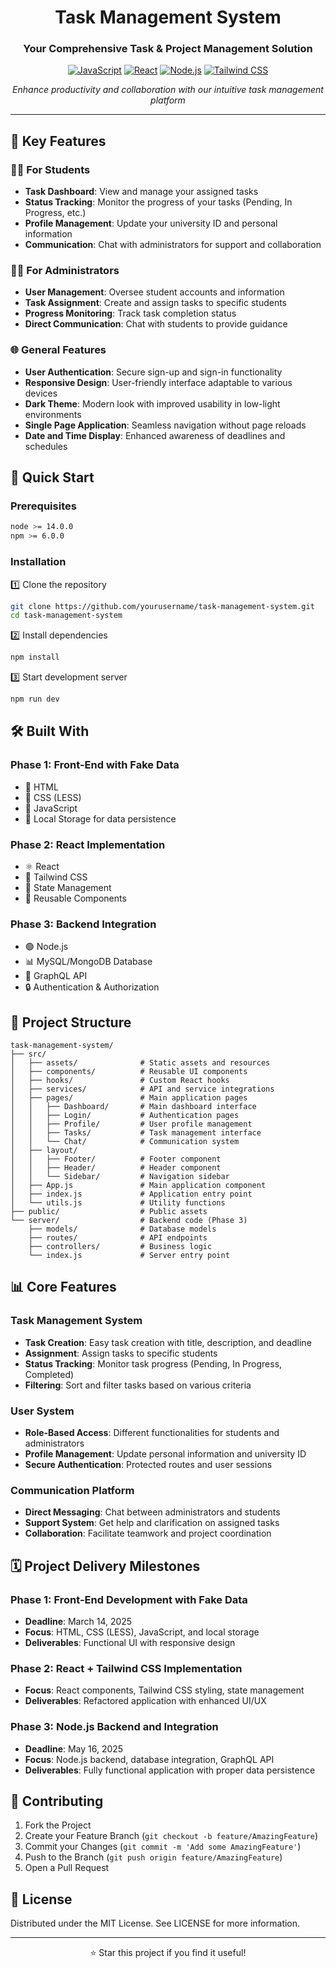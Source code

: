 <div align="center">

#  Task Management System

### Your Comprehensive Task & Project Management Solution

[![JavaScript](https://img.shields.io/badge/JavaScript-F7DF1E?style=for-the-badge&logo=javascript&logoColor=black)](https://developer.mozilla.org/en-US/docs/Web/JavaScript)
[![React](https://img.shields.io/badge/React-20232A?style=for-the-badge&logo=react&logoColor=61DAFB)](https://reactjs.org/)
[![Node.js](https://img.shields.io/badge/Node.js-339933?style=for-the-badge&logo=nodedotjs&logoColor=white)](https://nodejs.org/)
[![Tailwind CSS](https://img.shields.io/badge/Tailwind_CSS-38B2AC?style=for-the-badge&logo=tailwind-css&logoColor=white)](https://tailwindcss.com/)

*Enhance productivity and collaboration with our intuitive task management platform* 

</div>

---

## 🌟 Key Features

### 👨‍🎓 For Students
- **Task Dashboard**: View and manage your assigned tasks
- **Status Tracking**: Monitor the progress of your tasks (Pending, In Progress, etc.)
- **Profile Management**: Update your university ID and personal information
- **Communication**: Chat with administrators for support and collaboration

### 👨‍💼 For Administrators
- **User Management**: Oversee student accounts and information
- **Task Assignment**: Create and assign tasks to specific students
- **Progress Monitoring**: Track task completion status
- **Direct Communication**: Chat with students to provide guidance

### 🌐 General Features
- **User Authentication**: Secure sign-up and sign-in functionality
- **Responsive Design**: User-friendly interface adaptable to various devices
- **Dark Theme**: Modern look with improved usability in low-light environments
- **Single Page Application**: Seamless navigation without page reloads
- **Date and Time Display**: Enhanced awareness of deadlines and schedules

## 🚀 Quick Start

### Prerequisites

```bash
node >= 14.0.0
npm >= 6.0.0
```

### Installation

1️⃣ Clone the repository
```bash
git clone https://github.com/yourusername/task-management-system.git
cd task-management-system
```

2️⃣ Install dependencies
```bash
npm install
```

3️⃣ Start development server
```bash
npm run dev
```

## 🛠️ Built With

### Phase 1: Front-End with Fake Data
- 📄 HTML
- 🎨 CSS (LESS)
- 📜 JavaScript
- 💾 Local Storage for data persistence

### Phase 2: React Implementation
- ⚛️ React
- 🎨 Tailwind CSS
- 🔄 State Management
- 🧩 Reusable Components

### Phase 3: Backend Integration
- 🟢 Node.js
- 📊 MySQL/MongoDB Database
- 📡 GraphQL API
- 🔒 Authentication & Authorization

## 📁 Project Structure

```
task-management-system/
├── src/
│   ├── assets/              # Static assets and resources
│   ├── components/          # Reusable UI components
│   ├── hooks/               # Custom React hooks
│   ├── services/            # API and service integrations
│   ├── pages/               # Main application pages
│   │   ├── Dashboard/       # Main dashboard interface
│   │   ├── Login/           # Authentication pages
│   │   ├── Profile/         # User profile management
│   │   ├── Tasks/           # Task management interface
│   │   └── Chat/            # Communication system
│   ├── layout/
│   │   ├── Footer/          # Footer component
│   │   ├── Header/          # Header component
│   │   └── Sidebar/         # Navigation sidebar
│   ├── App.js               # Main application component
│   ├── index.js             # Application entry point
│   └── utils.js             # Utility functions
├── public/                  # Public assets
└── server/                  # Backend code (Phase 3)
    ├── models/              # Database models
    ├── routes/              # API endpoints
    ├── controllers/         # Business logic
    └── index.js             # Server entry point
```

## 📊 Core Features

### Task Management System
- **Task Creation**: Easy task creation with title, description, and deadline
- **Assignment**: Assign tasks to specific students
- **Status Tracking**: Monitor task progress (Pending, In Progress, Completed)
- **Filtering**: Sort and filter tasks based on various criteria

### User System
- **Role-Based Access**: Different functionalities for students and administrators
- **Profile Management**: Update personal information and university ID
- **Secure Authentication**: Protected routes and user sessions

### Communication Platform
- **Direct Messaging**: Chat between administrators and students
- **Support System**: Get help and clarification on assigned tasks
- **Collaboration**: Facilitate teamwork and project coordination

## 🗓️ Project Delivery Milestones

### Phase 1: Front-End Development with Fake Data
- **Deadline**: March 14, 2025
- **Focus**: HTML, CSS (LESS), JavaScript, and local storage
- **Deliverables**: Functional UI with responsive design

### Phase 2: React + Tailwind CSS Implementation
- **Focus**: React components, Tailwind CSS styling, state management
- **Deliverables**: Refactored application with enhanced UI/UX

### Phase 3: Node.js Backend and Integration
- **Deadline**: May 16, 2025
- **Focus**: Node.js backend, database integration, GraphQL API
- **Deliverables**: Fully functional application with proper data persistence

## 🤝 Contributing

1. Fork the Project
2. Create your Feature Branch (`git checkout -b feature/AmazingFeature`)
3. Commit your Changes (`git commit -m 'Add some AmazingFeature'`)
4. Push to the Branch (`git push origin feature/AmazingFeature`)
5. Open a Pull Request

## 📝 License

Distributed under the MIT License. See LICENSE for more information.

---

<div align="center">

⭐️ Star this project if you find it useful!

</div>
